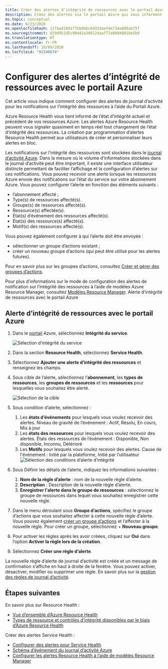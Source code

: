 ```yaml
---
title: Créer des alertes d’intégrité de ressources avec le portail Azure
description: Créez des alertes via le portail Azure qui vous informent de l’indisponibilité de vos ressources Azure.
ms.topic: conceptual
ms.date: 6/23/2020
ms.openlocfilehash: 127aad1691f7bb6b6c64332eefde734a809ab75f
ms.sourcegitcommit: 829d951d5c90442a38012daaf77e86046018e5b9
ms.translationtype: HT
ms.contentlocale: fr-FR
ms.lasthandoff: 10/09/2020
ms.locfileid: "91540674"
---
```

# <a name="configure-resource-health-alerts-using-azure-portal"></a>Configurer des alertes d’intégrité de ressources avec le portail Azure

Cet article vous indique comment configurer des alertes de journal d’activité pour les notifications sur l’intégrité des ressources à l’aide du Portail Azure.

Azure Resource Health vous tient informé de l’état d’intégrité actuel et précédent de vos ressources Azure. Les alertes Azure Resource Health peuvent vous signaler quasiment en temps réel tout changement de l’état d’intégrité des ressources. La création par programmation d’alertes Resource Health permet aux utilisateurs de créer et personnaliser leurs alertes en bloc.

Les notifications sur l’intégrité des ressources sont stockées dans le [journal d’activité Azure](../azure-monitor/platform/platform-logs-overview.md). Dans la mesure où le volume d’informations stockées dans le journal d’activité peut être important, il existe une interface utilisateur distincte permettant de faciliter l’affichage et la configuration d’alertes sur ces notifications.
Vous pouvez recevoir une alerte lorsque les ressources Azure envoie des notifications sur l’état du service sur votre abonnement Azure. Vous pouvez configurer l’alerte en fonction des éléments suivants :

* l’abonnement affecté ;
* Type(s) de ressources affecté(s).
* Groupe(s) de ressources affecté(s).
* Ressource(s) affectée(s).
* État(s) d’événement des ressources affecté(s).
* État(s) des ressource(s) affecté(s).
* Motif(s) des ressources affecté(s).

Vous pouvez également configurer à qui l’alerte doit être envoyée :

* sélectionner un groupe d’actions existant ;
* créer un nouveau groupe d’actions (qui peut être utilisé pour les alertes futures).

Pour en savoir plus sur les groupes d’actions, consultez [Créer et gérer des groupes d’actions](../azure-monitor/platform/action-groups.md).

Pour plus d’informations sur le mode de configuration des alertes de notification sur l’intégrité des ressources à l’aide de modèles Azure Resource Manager, consultez [Modèles Resource Manager](./resource-health-alert-arm-template-guide.md).
Alerte d’intégrité de ressources avec le portail Azure

## <a name="resource-health-alert-using-azure-portal"></a>Alerte d’intégrité de ressources avec le portail Azure

1. Dans le [portail](https://portal.azure.com/) Azure, sélectionnez **Intégrité du service**.

    ![Sélection d’intégrité du service](./media/resource-health-alert-monitor-guide/service-health-selection.png)
2. Dans la section **Resource Health**, sélectionnez **Service Health**.
3. Sélectionnez **Ajouter une alerte d’intégrité des ressources** et renseignez les champs.
4. Sous cible de l’alerte, sélectionnez l’**abonnement**, les **types de ressources**, les **groupes de ressources** et les **ressources** pour lesquelles vous souhaitez être alerté.

    ![Sélection de la cible](./media/resource-health-alert-monitor-guide/alert-target.png)

5. Sous condition d’alerte, sélectionnez :
    1. Les **états d’événements** pour lesquels vous voulez recevoir des alertes. Niveau de gravité de l’événement : Actif, Résolu, En cours, Mis à jour
    2. Les **états des ressources** pour lesquels vous voulez recevoir des alertes. États des ressources de l’événement : Disponible, Non disponible, Inconnu, Détérioré
    3. Les **Motifs** pour lesquels vous voulez recevoir des alertes. Cause de l'événement : Initié par la plateforme, Initié par l’utilisateur ![Sélection des conditions d’alerte d’intégrité](./media/resource-health-alert-monitor-guide/alert-condition.png)
6. Sous Définir les détails de l’alerte, indiquez les informations suivantes :
    1. **Nom de la règle d’alerte** : nom de la nouvelle règle d’alerte.
    2. **Description** : Description de la nouvelle règle d’alerte.
    3. **Enregistrer l'alerte dans le groupe de ressources** : sélectionnez le groupe de ressources dans lequel vous souhaitez enregistrer cette nouvelle règle.
7. Dans le menu déroulant sous **Groupe d’actions**, spécifiez le groupe d’actions que vous souhaitez affecter à cette nouvelle règle d’alerte. Vous pouvez également [créer un groupe d’actions](../azure-monitor/platform/action-groups.md) et l’affecter à la nouvelle règle. Pour créer un groupe, sélectionnez + **Nouveau groupe**.
8. Pour activer les règles après les avoir créées, cliquez sur **Oui** dans l’option **Activer la règle lors de la création**.
9. Sélectionnez **Créer une règle d’alerte**.

La nouvelle règle d’alerte de journal d’activité est créée et un message de confirmation s’affiche en haut à droite de la fenêtre.
Vous pouvez activer, désactiver, modifier ou supprimer une règle. En savoir plus sur la [gestion des règles de journal d’activité](../azure-monitor/platform/alerts-activity-log.md#view-and-manage-in-the-azure-portal).

## <a name="next-steps"></a>Étapes suivantes

En savoir plus sur Resource Health :

* [Vue d’ensemble d’Azure Resource Health](Resource-health-overview.md)
* [Types de ressource et contrôles d’intégrité disponibles par le biais d’Azure Resource Health](resource-health-checks-resource-types.md)

Créer des alertes Service Health :

* [Configurer des alertes pour Service Health](./alerts-activity-log-service-notifications-portal.md) 
* [Schéma d’événement du journal d’activité Azure](../azure-monitor/platform/activity-log-schema.md)
* [Configurer les alertes Resource Health à l’aide de modèles Resource Manager](./resource-health-alert-arm-template-guide.md)
